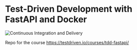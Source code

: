 # Test-Driven Development with FastAPI and Docker

![Continuous Integration and Delivery](https://github.com/raphaeltrench/fastapi_docker/workflows/Continuous%20Integration%20and%20Delivery/badge.svg?branch=master)

Repo for the course https://testdriven.io/courses/tdd-fastapi/
